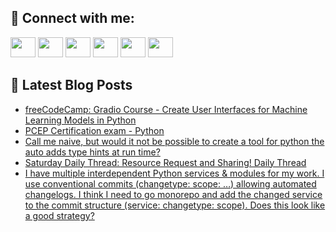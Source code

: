 ## 🔎 Connect with me:
[<img height="32" width="40" src="https://cdn.jsdelivr.net/npm/simple-icons@v5/icons/telegram.svg" />](https://t.me/bullbesh)
[<img height="32" width="40" src="https://cdn.jsdelivr.net/npm/simple-icons@v5/icons/vk.svg" />](https://vk.com/bullbesh)
[<img height="32" width="40" src="https://cdn.jsdelivr.net/npm/simple-icons@v5/icons/twitter.svg" />](https://twitter.com/bullbesh1)
[<img height="32" width="40" src="https://cdn.jsdelivr.net/npm/simple-icons@v5/icons/instagram.svg" />](https://www.instagram.com/bullbesh)
[<img height="32" width="40" src="https://cdn.jsdelivr.net/npm/simple-icons@v5/icons/reddit.svg" />](https://www.reddit.com/user/bullbesh)
[<img height="32" width="40" src="https://cdn.jsdelivr.net/npm/simple-icons@v5/icons/youtube.svg" />](https://www.youtube.com/channel/UCtfjRs6uzgq5mfm8S06WTcg)

## 📕 Latest Blog Posts
<!-- BLOG-POST-LIST:START -->
- [freeCodeCamp: Gradio Course - Create User Interfaces for Machine Learning Models in Python](https://www.reddit.com/r/Python/comments/u9y93f/freecodecamp_gradio_course_create_user_interfaces/)
- [PCEP Certification exam - Python](https://www.reddit.com/r/Python/comments/u9x1e4/pcep_certification_exam_python/)
- [Call me naive, but would it not be possible to create a tool for python the auto adds type hints at run time?](https://www.reddit.com/r/Python/comments/u9sdwa/call_me_naive_but_would_it_not_be_possible_to/)
- [Saturday Daily Thread: Resource Request and Sharing! Daily Thread](https://www.reddit.com/r/Python/comments/u9sdh3/saturday_daily_thread_resource_request_and/)
- [I have multiple interdependent Python services &amp; modules for my work. I use conventional commits &lpar;changetype: scope: …&rpar; allowing automated changelogs. I think I need to go monorepo and add the changed service to the commit structure &lpar;service: changetype: scope&rpar;. Does this look like a good strategy?](https://www.reddit.com/r/Python/comments/u9rgzf/i_have_multiple_interdependent_python_services/)
<!-- BLOG-POST-LIST:END -->
